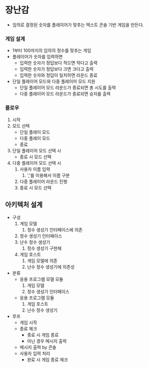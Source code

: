 # 장난감
 - 임의로 결정된 숫자를 플레이어가 맞추는 텍스트 콘솔 기반 게임을 만든다.

### 게임 설계
 - 1부터 100까지의 임의의 정수를 맞추는 게임
 - 플레이어가 숫자를 입력하면
   - 입력한 숫자가 정답보다 적으면 적다고 출력
   - 입력한 숫자가 정답보다 크면 크다고 출력
   - 입력한 숫자와 정답이 일치하면 라운드 종료
 - 단일 플레이어 모드와 다중 플레이어 모드 지원
   - 단일 플레이어 모드 라운드가 종료되면 총 시도를 출력
   - 다중 플레이어 모드 라운드가 종료되면 승자를 출력

### 플로우
 1. 시작
 2. 모드 선택
    - 단일 플레이 모드
    - 다중 플레이 모드
    - 종료
 3. 단일 플레이어 모드 선택 시 
    - 종료 시 모드 선택
 4. 다중 플레이어 모드 선택 시
    1. 사용자 이름 입력
       1. ','를 이용해서 이름 구분
    2. 다중 플레이어 라운드 진행
    3. 종료 시 모드 선택

## 아키텍처 설계
 - 구성
   1. 게임 모델
      1. 정수 생성기 인터페이스에 의존
   2. 정수 생성기 인터페이스
   3. 난수 정수 생성기
      1. 정수 생성기 구현체
   4. 게임 호스트
      1. 게임 모델에 의존
      2. 난수 정수 생성기에 의존성
  - 분류
    - 응용 프로그램 모델 모듈
      1. 게임 모델
      2. 정수 생성기 인터페이스
    - 응용 프로그램 모듈
      1. 게임 호스트
      2. 난수 정수 생성기 
  - 루프
      - 게임 시작
      - 종료 체크
        - 종료 시 게임 종료
        - 아닌 경우 메시지 출력
      - 메시지 출력 by 콘솔
      - 사용자 입력 처리
        - 완료 시 게임 종료 체크



